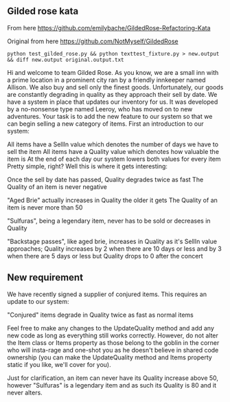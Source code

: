 ## Gilded rose kata

From here https://github.com/emilybache/GildedRose-Refactoring-Kata

Original from here https://github.com/NotMyself/GildedRose

```
python test_gilded_rose.py && python texttest_fixture.py > new.output && diff new.output original.output.txt 
```

Hi and welcome to team Gilded Rose. As you know, we are a small inn with a prime location in a prominent city ran by a friendly innkeeper named Allison. We also buy and sell only the finest goods. Unfortunately, our goods are constantly degrading in quality as they approach their sell by date. We have a system in place that updates our inventory for us. It was developed by a no-nonsense type named Leeroy, who has moved on to new adventures. Your task is to add the new feature to our system so that we can begin selling a new category of items. First an introduction to our system:

All items have a SellIn value which denotes the number of days we have to sell the item
All items have a Quality value which denotes how valuable the item is
At the end of each day our system lowers both values for every item
Pretty simple, right? Well this is where it gets interesting:

Once the sell by date has passed, Quality degrades twice as fast
The Quality of an item is never negative

"Aged Brie" actually increases in Quality the older it gets
The Quality of an item is never more than 50

"Sulfuras", being a legendary item, never has to be sold or decreases in Quality

"Backstage passes", like aged brie, increases in Quality as it's SellIn value approaches; Quality increases by 2 when there are 10 days or less and by 3 when there are 5 days or less but Quality drops to 0 after the concert

## New requirement

We have recently signed a supplier of conjured items. This requires an update to our system:

"Conjured" items degrade in Quality twice as fast as normal items


Feel free to make any changes to the UpdateQuality method and add any new code as long as everything still works correctly. However, do not alter the Item class or Items property as those belong to the goblin in the corner who will insta-rage and one-shot you as he doesn't believe in shared code ownership (you can make the UpdateQuality method and Items property static if you like, we'll cover for you).

Just for clarification, an item can never have its Quality increase above 50, however "Sulfuras" is a legendary item and as such its Quality is 80 and it never alters.